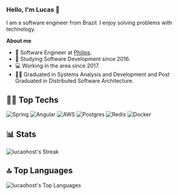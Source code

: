 ### Hello, I'm Lucas 👋
I am a software engineer from Brazil. I enjoy solving problems with technology.

**About me**

- 💼 Software Engineer at [Philips](https://www.linkedin.com/company/philips/).
- 📓 Studying Software Development since 2016.
- 💻 Working in the area since 2017.
- 👨‍🎓 Graduated in Systems Analysis and Development and Post Graduated in Distributed Software Architecture.

## 👨‍💻 Top Techs
![Spring](https://img.shields.io/badge/spring-%236DB33F.svg?style=for-the-badge&logo=spring&logoColor=white)
![Angular](https://img.shields.io/badge/angular-%23DD0031.svg?style=for-the-badge&logo=angular&logoColor=white)
![AWS](https://img.shields.io/badge/AWS-%23FF9900.svg?style=for-the-badge&logo=amazon-aws&logoColor=white)
![Postgres](https://img.shields.io/badge/postgres-%23316192.svg?style=for-the-badge&logo=postgresql&logoColor=white)
![Redis](https://img.shields.io/badge/redis-%23DD0031.svg?style=for-the-badge&logo=redis&logoColor=white)
![Docker](https://img.shields.io/badge/docker-%230db7ed.svg?style=for-the-badge&logo=docker&logoColor=white)

## 📊 Stats
![lucaohost's Streak](https://github-readme-streak-stats.herokuapp.com/?user=lucaohost&theme=dark&hide_border=true&hide_title=true&card_width=500) 

## 🔝 Top Languages
![lucaohost's Top Languages](https://github-readme-stats.vercel.app/api/top-langs/?username=lucaohost&theme=dark&langs_count=10&layout=compact&hide_border=true&card_width=500&hide_title=true)
